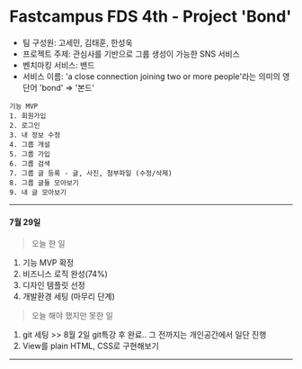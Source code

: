 # Fastcampus FDS 4th - Project 'Bond'  

- 팀 구성원: 고세민, 김태훈, 한성욱  
- 프로젝트 주제: 관심사를 기반으로 그룹 생성이 가능한 SNS 서비스 
- 벤치마킹 서비스: 밴드
- 서비스 이름: 'a close connection joining two or more people'라는 의미의 영단어 'bond' => '본드'

```
기능 MVP
1. 회원가입
2. 로그인
3. 내 정보 수정
4. 그룹 개설
5. 그룹 가입
6. 그룹 검색
7. 그룹 글 등록 - 글, 사진, 첨부파일 (수정/삭제)
8. 그룹 글들 모아보기
9. 내 글 모아보기
```
--------------------------------------------

#### 7월 29일
> 오늘 한 일
  1. 기능 MVP 확정 
  2. 비즈니스 로직 완성(74%)  
  3. 디자인 템플릿 선정  
  4. 개발환경 세팅 (마무리 단계)

> 오늘 해야 했지만 못한 일
  1. git 세팅 >> 8월 2일 git특강 후 완료.. 그 전까지는 개인공간에서 일단 진행
  2. View를 plain HTML, CSS로 구현해보기


-----------------------------------------


